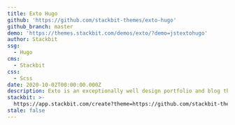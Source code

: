 ```yaml
---
title: Exto Hugo
github: 'https://github.com/stackbit-themes/exto-hugo'
github_branch: master
demo: 'https://themes.stackbit.com/demos/exto/?demo=jstextohugo'
author: Stackbit
ssg:
  - Hugo
cms:
  - Stackbit
css:
  - Scss
date: 2020-10-02T00:00:00.000Z
description: Exto is an exceptionally well design portfolio and blog theme.
stackbit: >-
  https://app.stackbit.com/create?theme=https://github.com/stackbit-themes/exto-hugo
stale: false
---
```

